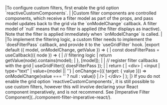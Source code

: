 <framework-specific-section frameworks="react">
|To configure custom filters, first enable the grid option `reactiveCustomComponents`.
|
|Custom filter components are controlled components, which receive a filter model as part of the props, and pass model updates back to the grid via the `onModelChange` callback. A filter model of `null` means that no filter is applied (the filter displays as inactive). Note that the filter is applied immediately when `onModelChange` is called.
|
|To implement the filtering logic, a custom filter needs to implement the `doesFilterPass` callback, and provide it to the `useGridFilter` hook.
</framework-specific-section>

<framework-specific-section frameworks="react">
<snippet transform={false} language="jsx">
|export default ({ model, onModelChange, getValue }) => {
|    const doesFilterPass = useCallback(({ node }) => {
|        // filtering logic
|        return getValue(node).contains(model);
|    }, [model]);
|
|    // register filter callbacks with the grid
|    useGridFilter({ doesFilterPass });
|
|    return (
|        &lt;div>
|            &lt;input
|                type="text"
|                value={model || ''}
|                onChange={({ target: { value }}) => onModelChange(value === '' ? null : value)}
|            />
|        &lt;/div>
|    );
|}
</snippet>
</framework-specific-section>

<framework-specific-section frameworks="react">
<note>If you do not enable the grid option `reactiveCustomComponents`, it is still possible to use custom filters, however this will involve declaring your React component imperatively, and is not recommend. See [Imperative Filter Component](../component-filter-imperative-react/).</note>
</framework-specific-section>

